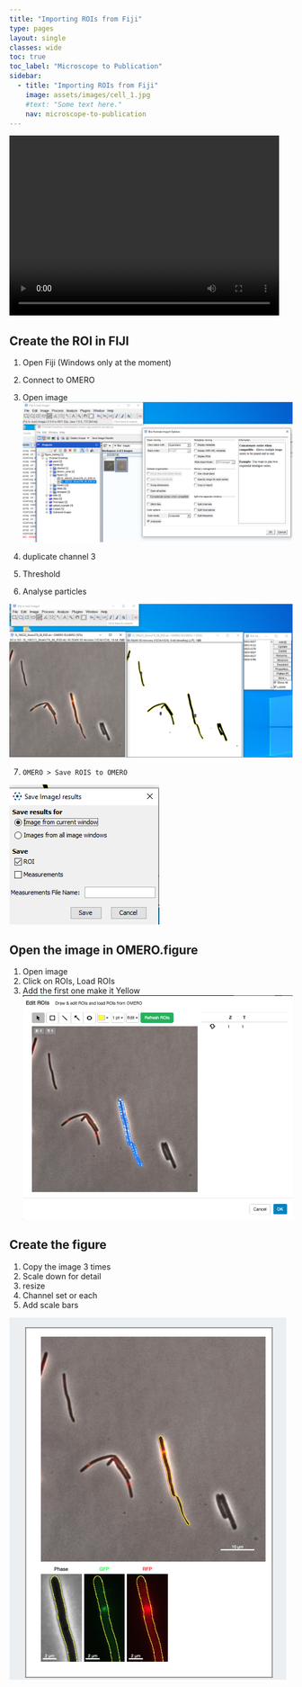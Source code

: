 ```yaml
---
title: "Importing ROIs from Fiji"
type: pages
layout: single
classes: wide
toc: true
toc_label: "Microscope to Publication"
sidebar:
  - title: "Importing ROIs from Fiji"
    image: assets/images/cell_1.jpg
    #text: "Some text here."
    nav: microscope-to-publication
---
```


<video width="480" height="320" controls="controls">
  <source src="3.-ROIs-from-Fiji.mp4" type="video/mp4">
</video>

## Create the ROI in FIJI
1. Open Fiji (Windows only at the moment)
2. Connect to OMERO
3. Open image
![](media/open_image_in_FIJI.png)

4. duplicate channel 3
5. Threshold
6. Analyse particles

![](media/threshold_make_ROIS.png)

7. `OMERO > Save ROIS to OMERO`

![](media/save_rois_to_OMERO.png)



## Open the image in OMERO.figure
1. Open image
2. Click on ROIs, Load ROIs
3. Add the first one make it Yellow
![](media/add_roi.png)

## Create the figure

1. Copy the image 3 times
2. Scale down for detail
3. resize
4. Channel set or each
5. Add scale bars

![](media/create_channel_split.png)



